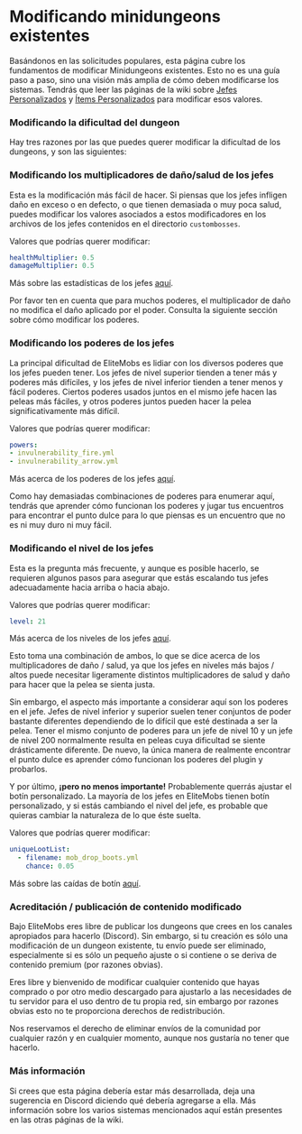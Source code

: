 # Modificando minidungeons existentes

Basándonos en las solicitudes populares, esta página cubre los fundamentos de modificar Minidungeons existentes. Esto no es una guía paso a paso, sino una visión más amplia de cómo deben modificarse los sistemas. Tendrás que leer las páginas de la wiki sobre [Jefes Personalizados]($language$/elitemobs/creando_bosses.md) y [Ítems Personalizados]($language$/elitemobs/creando_items.md) para modificar esos valores.

### Modificando la dificultad del dungeon

Hay tres razones por las que puedes querer modificar la dificultad de los dungeons, y son las siguientes:

### Modificando los multiplicadores de daño/salud de los jefes

Esta es la modificación más fácil de hacer. Si piensas que los jefes infligen daño en exceso o en defecto, o que tienen demasiada o muy poca salud, puedes modificar los valores asociados a estos modificadores en los archivos de los jefes contenidos en el directorio `custombosses`.

Valores que podrías querer modificar:
```yml
healthMultiplier: 0.5
damageMultiplier: 0.5
```
Más sobre las estadísticas de los jefes [aquí]($language$/elitemobs/creando_bosses.md&section=healthmultiplier).

Por favor ten en cuenta que para muchos poderes, el multiplicador de daño no modifica el daño aplicado por el poder. Consulta la siguiente sección sobre cómo modificar los poderes.

### Modificando los poderes de los jefes

La principal dificultad de EliteMobs es lidiar con los diversos poderes que los jefes pueden tener. Los jefes de nivel superior tienden a tener más y poderes más difíciles, y los jefes de nivel inferior tienden a tener menos y fácil poderes. Ciertos poderes usados juntos en el mismo jefe hacen las peleas más fáciles, y otros poderes juntos pueden hacer la pelea significativamente más difícil.

Valores que podrías querer modificar:
```yml
powers:
- invulnerability_fire.yml
- invulnerability_arrow.yml
```
Más acerca de los poderes de los jefes [aquí]($language$/elitemobs/creando_bosses.md&section=powers).

Como hay demasiadas combinaciones de poderes para enumerar aquí, tendrás que aprender cómo funcionan los poderes y jugar tus encuentros para encontrar el punto dulce para lo que piensas es un encuentro que no es ni muy duro ni muy fácil.

### Modificando el nivel de los jefes

Esta es la pregunta más frecuente, y aunque es posible hacerlo, se requieren algunos pasos para asegurar que estás escalando tus jefes adecuadamente hacia arriba o hacia abajo.

Valores que podrías querer modificar:
```yml
level: 21
```
Más acerca de los niveles de los jefes [aquí]($language$/elitemobs/creando_bosses.md&section=level).

Esto toma una combinación de ambos, lo que se dice acerca de los multiplicadores de daño / salud, ya que los jefes en niveles más bajos / altos puede necesitar ligeramente distintos multiplicadores de salud y daño para hacer que la pelea se sienta justa.

Sin embargo, el aspecto más importante a considerar aquí son los poderes en el jefe. Jefes de nivel inferior y superior suelen tener conjuntos de poder bastante diferentes dependiendo de lo difícil que esté destinada a ser la pelea. Tener el mismo conjunto de poderes para un jefe de nivel 10 y un jefe de nivel 200 normalmente resulta en peleas cuya dificultad se siente drásticamente diferente. De nuevo, la única manera de realmente encontrar el punto dulce es aprender cómo funcionan los poderes del plugin y probarlos.

Y por último, **¡pero no menos importante!** Probablemente querrás ajustar el botín personalizado. La mayoría de los jefes en EliteMobs tienen botín personalizado, y si estás cambiando el nivel del jefe, es probable que quieras cambiar la naturaleza de lo que éste suelta.

Valores que podrías querer modificar:
```yml
uniqueLootList:
  - filename: mob_drop_boots.yml
    chance: 0.05
```
Más sobre las caídas de botín [aquí]($language$/elitemobs/loot_tables.md).

### Acreditación / publicación de contenido modificado

Bajo EliteMobs eres libre de publicar los dungeons que crees en los canales apropiados para hacerlo (Discord). Sin embargo, si tu creación es sólo una modificación de un dungeon existente, tu envío puede ser eliminado, especialmente si es sólo un pequeño ajuste o si contiene o se deriva de contenido premium (por razones obvias).

Eres libre y bienvenido de modificar cualquier contenido que hayas comprado o por otro medio descargado para ajustarlo a las necesidades de tu servidor para el uso dentro de tu propia red, sin embargo por razones obvias esto no te proporciona derechos de redistribución.

Nos reservamos el derecho de eliminar envíos de la comunidad por cualquier razón y en cualquier momento, aunque nos gustaría no tener que hacerlo.

### Más información

Si crees que esta página debería estar más desarrollada, deja una sugerencia en Discord diciendo qué debería agregarse a ella. Más información sobre los varios sistemas mencionados aquí están presentes en las otras páginas de la wiki.